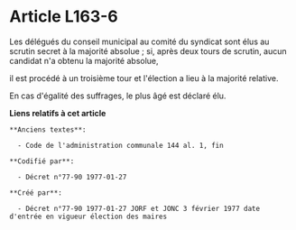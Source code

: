 # Article L163-6

Les délégués du conseil municipal au comité du syndicat sont élus au scrutin secret à la majorité absolue ; si, après deux
tours de scrutin, aucun candidat n'a obtenu la majorité absolue,

il est procédé à un troisième tour et l'élection a lieu à la majorité relative. 

En cas d'égalité des suffrages, le plus âgé est déclaré élu.

**Liens relatifs à cet article**

	**Anciens textes**:

	  - Code de l'administration communale 144 al. 1, fin

	**Codifié par**:

	  - Décret n°77-90 1977-01-27

	**Créé par**:

	  - Décret n°77-90 1977-01-27 JORF et JONC 3 février 1977 date d'entrée en vigueur élection des maires
